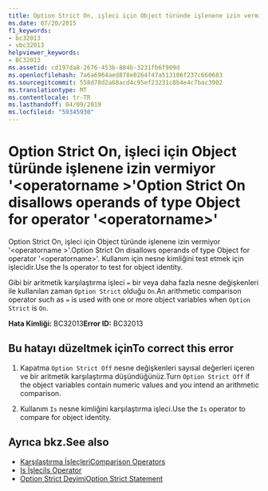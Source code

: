 ```yaml
---
title: Option Strict On, işleci için Object türünde işlenene izin vermiyor '<operatorname>'
ms.date: 07/20/2015
f1_keywords:
- bc32013
- vbc32013
helpviewer_keywords:
- BC32013
ms.assetid: cd197da8-2676-453b-884b-3231fb6f909d
ms.openlocfilehash: 7a6a6964aed878e0264f47a513106f237c660683
ms.sourcegitcommit: 558d78d2a68acd4c95ef23231c8b4e4c7bac3902
ms.translationtype: MT
ms.contentlocale: tr-TR
ms.lasthandoff: 04/09/2019
ms.locfileid: "59345930"
---
```

# <a name="option-strict-on-disallows-operands-of-type-object-for-operator-operatorname"></a><span data-ttu-id="f3006-102">Option Strict On, işleci için Object türünde işlenene izin vermiyor '\<operatorname >'</span><span class="sxs-lookup"><span data-stu-id="f3006-102">Option Strict On disallows operands of type Object for operator '\<operatorname>'</span></span>
<span data-ttu-id="f3006-103">Option Strict On, işleci için Object türünde işlenene izin vermiyor '\<operatorname >'.</span><span class="sxs-lookup"><span data-stu-id="f3006-103">Option Strict On disallows operands of type Object for operator '\<operatorname>'.</span></span> <span data-ttu-id="f3006-104">Kullanım için nesne kimliğini test etmek için işlecidir.</span><span class="sxs-lookup"><span data-stu-id="f3006-104">Use the Is operator to test for object identity.</span></span>  
  
 <span data-ttu-id="f3006-105">Gibi bir aritmetik karşılaştırma işleci `=` bir veya daha fazla nesne değişkenleri ile kullanılan zaman `Option Strict` olduğu `On`.</span><span class="sxs-lookup"><span data-stu-id="f3006-105">An arithmetic comparison operator such as `=` is used with one or more object variables when `Option Strict` is `On`.</span></span>  
  
 <span data-ttu-id="f3006-106">**Hata Kimliği:** BC32013</span><span class="sxs-lookup"><span data-stu-id="f3006-106">**Error ID:** BC32013</span></span>  
  
## <a name="to-correct-this-error"></a><span data-ttu-id="f3006-107">Bu hatayı düzeltmek için</span><span class="sxs-lookup"><span data-stu-id="f3006-107">To correct this error</span></span>  
  
1. <span data-ttu-id="f3006-108">Kapatma `Option Strict Off` nesne değişkenleri sayısal değerleri içeren ve bir aritmetik karşılaştırma düşündüğünüz.</span><span class="sxs-lookup"><span data-stu-id="f3006-108">Turn `Option Strict Off` if the object variables contain numeric values and you intend an arithmetic comparison.</span></span>  
  
2. <span data-ttu-id="f3006-109">Kullanım `Is` nesne kimliğini karşılaştırma işleci.</span><span class="sxs-lookup"><span data-stu-id="f3006-109">Use the `Is` operator to compare for object identity.</span></span>  
  
## <a name="see-also"></a><span data-ttu-id="f3006-110">Ayrıca bkz.</span><span class="sxs-lookup"><span data-stu-id="f3006-110">See also</span></span>

- [<span data-ttu-id="f3006-111">Karşılaştırma İşleçleri</span><span class="sxs-lookup"><span data-stu-id="f3006-111">Comparison Operators</span></span>](../../visual-basic/language-reference/operators/comparison-operators.md)
- [<span data-ttu-id="f3006-112">Is İşleci</span><span class="sxs-lookup"><span data-stu-id="f3006-112">Is Operator</span></span>](../../visual-basic/language-reference/operators/is-operator.md)
- [<span data-ttu-id="f3006-113">Option Strict Deyimi</span><span class="sxs-lookup"><span data-stu-id="f3006-113">Option Strict Statement</span></span>](../../visual-basic/language-reference/statements/option-strict-statement.md)
